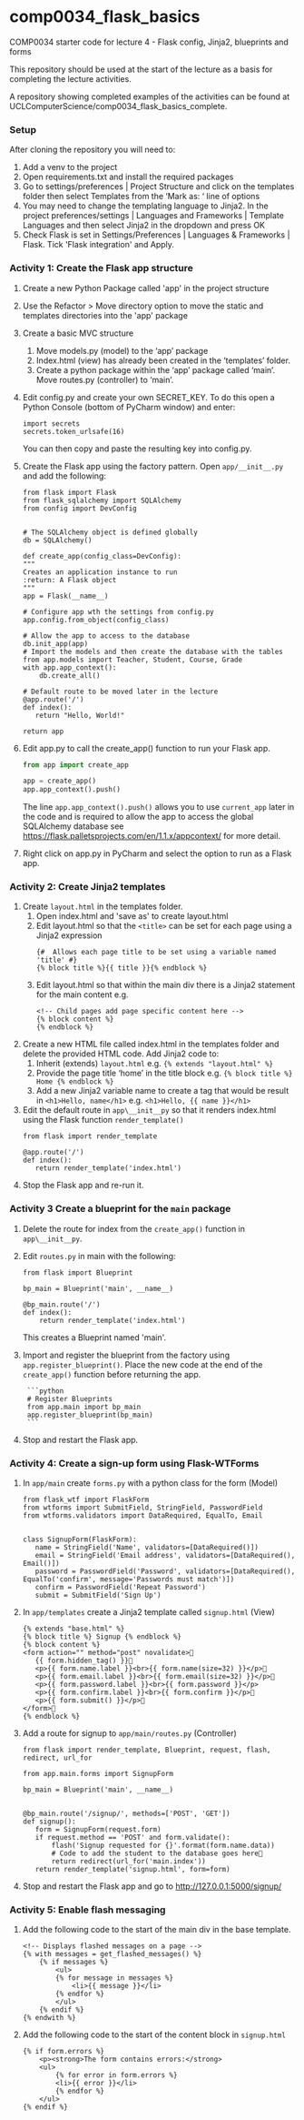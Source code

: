 # comp0034_flask_basics
COMP0034 starter code for lecture 4 - Flask config, Jinja2, blueprints and forms

This repository should be used at the start of the lecture as a basis for completing the lecture activities.

A repository showing completed examples of the activities can be found at UCLComputerScience/comp0034_flask_basics_complete.

### Setup
After cloning the repository you will need to:
1. Add a venv to the project
2. Open requirements.txt and install the required packages
3. Go to settings/preferences | Project Structure and click on the templates folder then select Templates from the ‘Mark as: ‘ line of options
4. You may need to change the templating language to Jinja2. In the project preferences/settings | Languages and Frameworks | Template Languages and then select Jinja2 in the dropdown and press OK
5. Check Flask is set in Settings/Preferences | Languages & Frameworks | Flask. Tick 'Flask integration' and Apply.


### Activity 1: Create the Flask app structure
1. Create a new Python Package called 'app' in the project structure
2. Use the Refactor > Move directory option to move the static and templates directories into the 'app' package
3. Create a basic MVC structure
    1. Move models.py (model) to the ‘app’ package
    2. Index.html (view) has already been created in the ‘templates’ folder.
    3. Create a python package within the ‘app’ package called ‘main’. Move routes.py (controller) to ‘main’.
4. Edit config.py and create your own SECRET_KEY. To do this open a Python Console (bottom of PyCharm window) and enter:
    ```
    import secrets
    secrets.token_urlsafe(16)
    ```
    You can then copy and paste the resulting key into config.py.
5. Create the Flask app using the factory pattern. Open `app/__init__.py` and add the following:
    ```
   from flask import Flask
   from flask_sqlalchemy import SQLAlchemy
   from config import DevConfig


   # The SQLAlchemy object is defined globally
   db = SQLAlchemy()

   def create_app(config_class=DevConfig):
    """
    Creates an application instance to run
    :return: A Flask object
    """
   app = Flask(__name__)

   # Configure app wth the settings from config.py
   app.config.from_object(config_class)
   
   # Allow the app to access to the database
   db.init_app(app)
   # Import the models and then create the database with the tables
   from app.models import Teacher, Student, Course, Grade
   with app.app_context():
        db.create_all()
   
   # Default route to be moved later in the lecture
   @app.route('/')
   def index():
       return "Hello, World!"

   return app
   ```
6. Edit app.py to call the create_app() function to run your Flask app.
    ```python
   from app import create_app
   
   app = create_app()
   app.app_context().push()
    ```
   
   The line `app.app_context().push()` allows you to use `current_app` later in the code and is required to allow the app to access the global SQLAlchemy database see https://flask.palletsprojects.com/en/1.1.x/appcontext/ for more detail.
7. Right click on app.py in PyCharm and select the option to run as a Flask app.

### Activity 2: Create Jinja2 templates
1. Create `layout.html` in the templates folder.
    1. Open index.html and 'save as' to create layout.html
    2. Edit layout.html so that the `<title>` can be set for each page using a Jinja2 expression
        ```
        {#  Allows each page title to be set using a variable named 'title' #}
        {% block title %}{{ title }}{% endblock %}
        ```
    3. Edit layout.html so that within the main div there is a Jinja2 statement for the main content e.g.
        ```
        <!-- Child pages add page specific content here -->
       {% block content %}
        {% endblock %}
        ```
2. Create a new HTML file called index.html in the templates folder and delete the provided HTML code. Add Jinja2 code to:
    1. Inherit (extends) `layout.html` e.g. `{% extends "layout.html" %}`
    2. Provide the page title ‘home’ in the title block e.g. `{% block title %} Home {% endblock %}`
    3. Add a new Jinja2 variable name to create a tag that would be result in `<h1>Hello, name</h1>` e.g. `<h1>Hello, {{ name }}</h1>`
3. Edit the default route in `app\__init__py` so that it renders index.html using the Flask function `render_template()`
    ```
    from flask import render_template

   @app.route('/')
   def index():
       return render_template('index.html')
    ```  
4. Stop the Flask app and re-run it.
  
### Activity 3 Create a blueprint for the `main` package
1. Delete the route for index from the `create_app()` function in `app\__init__py`.
2. Edit `routes.py` in main with the following:
   ```
   from flask import Blueprint

   bp_main = Blueprint('main', __name__)
   
   @bp_main.route('/')
   def index():
       return render_template('index.html') 
   ```
   This creates a Blueprint named 'main'. 
3. Import and register the blueprint from the factory using `app.register_blueprint()`. Place the new code at the end of the `create_app()` function before returning the app.

        ```python
        # Register Blueprints
        from app.main import bp_main
        app.register_blueprint(bp_main)
        ```
4. Stop and restart the Flask app.

### Activity 4: Create a sign-up form using Flask-WTForms
1. In `app/main` create `forms.py` with a python class for the form  (Model)
    ```
    from flask_wtf import FlaskForm
    from wtforms import SubmitField, StringField, PasswordField
    from wtforms.validators import DataRequired, EqualTo, Email


    class SignupForm(FlaskForm):
       name = StringField('Name', validators=[DataRequired()])
       email = StringField('Email address', validators=[DataRequired(), Email()])
       password = PasswordField('Password', validators=[DataRequired(), EqualTo('confirm', message='Passwords must match')])
       confirm = PasswordField('Repeat Password')
       submit = SubmitField('Sign Up')

    ```
2. In `app/templates` create a Jinja2 template called `signup.html`  (View) 
    ```
    {% extends "base.html" %}
    {% block title %} Signup {% endblock %}
    {% block content %}
    <form action="" method="post" novalidate>
       {{ form.hidden_tag() }}
       <p>{{ form.name.label }}<br>{{ form.name(size=32) }}</p>
       <p>{{ form.email.label }}<br>{{ form.email(size=32) }}</p>
       <p>{{ form.password.label }}<br>{{ form.password }}</p>
       <p>{{ form.confirm.label }}<br>{{ form.confirm }}</p>
       <p>{{ form.submit() }}</p>
    </form>
    {% endblock %}
    ```
3. Add a route for signup to `app/main/routes.py`  (Controller)
    ```
   from flask import render_template, Blueprint, request, flash, redirect, url_for

   from app.main.forms import SignupForm

   bp_main = Blueprint('main', __name__)


    @bp_main.route('/signup/', methods=['POST', 'GET'])
    def signup():
       form = SignupForm(request.form)
       if request.method == 'POST' and form.validate():
           flash('Signup requested for {}'.format(form.name.data))
           # Code to add the student to the database goes here
           return redirect(url_for('main.index'))
       return render_template('signup.html', form=form)

    ```
4. Stop and restart the Flask app and go to http://127.0.0.1:5000/signup/

### Activity 5: Enable flash messaging
1. Add the following code to the start of the main div in the base template.
    ```
    <!-- Displays flashed messages on a page -->
    {% with messages = get_flashed_messages() %}
        {% if messages %}
            <ul>
            {% for message in messages %}      
                <li>{{ message }}</li>
            {% endfor %}
            </ul>
        {% endif %}
    {% endwith %}
    ```
2. Add the following code to the start of the content block in `signup.html`
    ```
    {% if form.errors %}
        <p><strong>The form contains errors:</strong>
        <ul>
            {% for error in form.errors %}
            <li>{{ error }}</li>
            {% endfor %}
        </ul>
    {% endif %}
    ```
